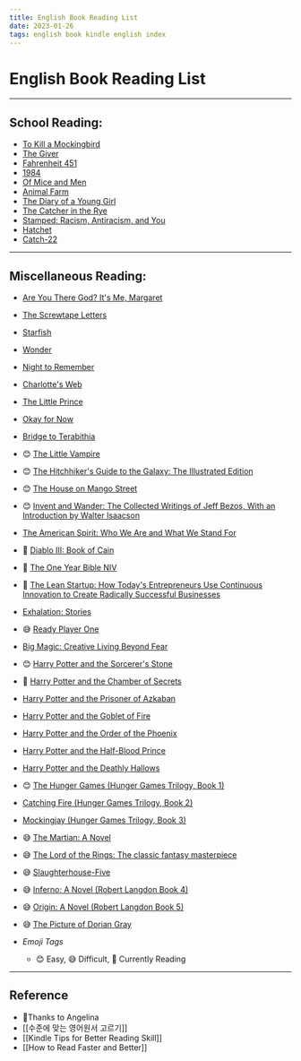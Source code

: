 ```yaml
---
title: English Book Reading List
date: 2023-01-26
tags: english book kindle english index
---
```


# English Book Reading List

---

## School Reading:

- [To Kill a Mockingbird](https://a.co/d/5vajZ4N) 
- [The Giver](https://a.co/d/9XQE6Eg)
- [Fahrenheit 451](https://a.co/d/3W6SHab=)
- [1984](https://a.co/d/3ozzMBx)
- [Of Mice and Men](https://a.co/d/1b73S5n)
- [Animal Farm](https://a.co/d/dAVsKYk)
- [The Diary of a Young Girl](https://a.co/d/dCuvkWv)
- [The Catcher in the Rye](https://a.co/d/dYncAjn)
- [Stamped: Racism, Antiracism, and You](https://a.co/d/bXhAXRm)
- [Hatchet](https://a.co/d/8zN4R3H)
- [Catch-22](https://a.co/d/fzkrBSz)

---

## Miscellaneous Reading:

- [Are You There God? It's Me, Margaret](https://a.co/d/9q4Rj6q)
- [The Screwtape Letters](https://a.co/d/bB2mrHE)
- [Starfish](https://a.co/d/cQk1OE1)
- [Wonder](https://a.co/d/08mHtad)
- [Night to Remember](https://a.co/d/i121W4T)
- [Charlotte's Web](https://a.co/d/dB5fVEm)
- [The Little Prince](https://a.co/d/bTf0BDL) 
- [Okay for Now](https://a.co/d/4Q2oPh1)
- [Bridge to Terabithia](https://a.co/d/fnVvP9i)
- 😊 [The Little Vampire](https://a.co/d/1j0t2Wu) 
- 😊 [The Hitchhiker's Guide to the Galaxy: The Illustrated Edition](https://a.co/d/7ELmhVL)  
- 😊 [The House on Mango Street](https://a.co/d/8KxNNQh) 
- 😊 [Invent and Wander: The Collected Writings of Jeff Bezos, With an Introduction by Walter Isaacson](https://a.co/d/iWC9ih0) 
- [The American Spirit: Who We Are and What We Stand For](https://a.co/d/9NgbHm2)
- 📗 [Diablo III: Book of Cain](https://a.co/d/3fYZ2EA)
- 📗 [The One Year Bible NIV](https://a.co/d/aswO1I1)
- 📗 [The Lean Startup: How Today's Entrepreneurs Use Continuous Innovation to Create Radically Successful Businesses](https://a.co/d/2C2ibMi)
- [Exhalation: Stories](https://a.co/d/6AXDr1b)
- 😅 [Ready Player One](https://a.co/d/amegqsl)
- [Big Magic: Creative Living Beyond Fear](https://a.co/d/0lGxmdX)
- 😊 [Harry Potter and the Sorcerer's Stone](https://a.co/d/by2O8Bx)
- 📗 [Harry Potter and the Chamber of Secrets](https://a.co/d/byvrRad)
- [Harry Potter and the Prisoner of Azkaban](https://a.co/d/5CBLanD)
- [Harry Potter and the Goblet of Fire](https://a.co/d/aC6dF9U)
- [Harry Potter and the Order of the Phoenix](https://a.co/d/iPjtkCj)
- [Harry Potter and the Half-Blood Prince](https://a.co/d/gtODvKT)
- [Harry Potter and the Deathly Hallows](https://a.co/d/1aMt2Io)
- 😊 [The Hunger Games (Hunger Games Trilogy, Book 1)](https://a.co/d/dB7KpiO)
- [Catching Fire (Hunger Games Trilogy, Book 2)](https://a.co/d/3NhIEZf)
- [Mockingjay (Hunger Games Trilogy, Book 3)](https://a.co/d/ewGvv2b)
- 😅 [The Martian: A Novel](https://a.co/d/8rVRMvt)
- 😅 [The Lord of the Rings: The classic fantasy masterpiece](https://a.co/d/b2ufjIo)
- 😅 [Slaughterhouse-Five](https://a.co/d/f6E9AJa)
- 😅 [Inferno: A Novel (Robert Langdon Book 4)](https://a.co/d/4k205zz)
- 😅 [Origin: A Novel (Robert Langdon Book 5)](https://a.co/d/3sJymqW)
- 😅 [The Picture of Dorian Gray](https://a.co/d/e4ROtqB)

- *Emoji Tags*
	- 😊 Easy, 😅 Difficult, 📗 Currently Reading

---

## Reference
- Thanks to Angelina
- [[수준에 맞는 영어원서 고르기]]
- [[Kindle Tips for Better Reading Skill]]
- [[How to Read Faster and Better]]